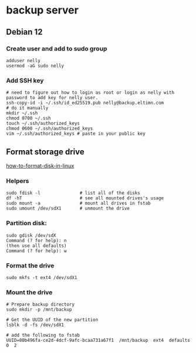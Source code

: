 # backup server

## Debian 12

### Create user and add to sudo group

```shell
adduser nelly
usermod -aG sudo nelly
```

### Add SSH key
``` shell
# need to figure out how to login as root or login as nelly with password to add key for nelly user.
ssh-copy-id -i ~/.ssh/id_ed25519.pub nelly@backup.eltimn.com
# do it manually
mkdir ~/.ssh
chmod 0700 ~/.ssh
touch ~/.ssh/authorized_keys
chmod 0600 ~/.ssh/authorized_keys
vim ~/.ssh/authorized_keys # paste in your public key
```

## Format storage drive

[how-to-format-disk-in-linux](https://linuxconfig.org/how-to-format-disk-in-linux)

### Helpers

```shell
sudo fdisk -l               # list all of the disks
df -hT                      # see all mounted drives's usage
sudo mount -a               # mount all drives in fstab
sudo umount /dev/sdX1       # unmount the drive
```

### Partition disk:

```shell
sudo gdisk /dev/sdX
Command (? for help): n
(then use all defaults)
Command (? for help): w
```
### Format the drive

```shell
sudo mkfs -t ext4 /dev/sdX1
```

### Mount the drive
```shell
# Prepare backup directory
sudo mkdir -p /mnt/backup

# Get the UUID of the new partition
lsblk -d -fs /dev/sdX1

# add the following to fstab
UUID=80b496fa-ce2d-4dcf-9afc-bcaa731a67f1  /mnt/backup  ext4  defaults  0  2
```
